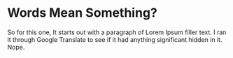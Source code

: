 <h1>Words Mean Something?</h1>

<p>
So for this one, It starts out with a paragraph of Lorem Ipsum filler text. I ran it through Google Translate to see if it had anything significant hidden in it. Nope.
</p>
<a href="https://user-images.githubusercontent.com/19540261/200152125-d5bd67e0-6abc-4f74-96de-484dceca9245.png">
